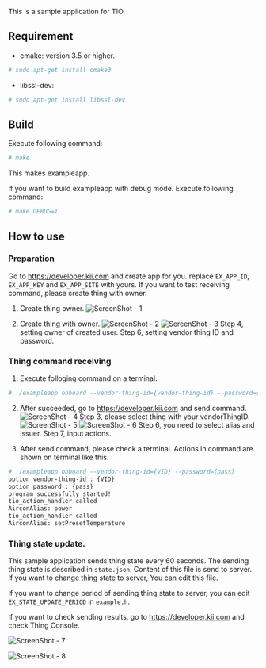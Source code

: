 This is a sample application for TIO.

## Requirement

 * cmake: version 3.5 or higher.
```sh
# sudo apt-get install cmake3
```

 * libssl-dev:
```sh
# sudo apt-get install libssl-dev
```

## Build

Execute following command:

```sh
# make
```

This makes exampleapp.

If you want to build exampleapp with debug mode. Execute following
command:

```sh
# make DEBUG=1
```

## How to use

### Preparation
Go to https://developer.kii.com and create app for you.
replace `EX_APP_ID`, `EX_APP_KEY` and `EX_APP_SITE` with yours.
If you want to test receiving command, please create thing with owner.

1. Create thing owner.
![ScreenShot - 1](./images/create_user.png)

2. Create thing with owner.
![ScreenShot - 2](./images/create_thing_1.png)
![ScreenShot - 3](./images/create_thing_2.png)
Step 4, setting owner of created user. Step 6, setting vendor thing ID and password.

### Thing command receiving

1. Execute folloging command on a terminal.
```sh
# ./exampleapp onboard --vendor-thing-id={vendor-thing-id} --password={password}
```

2. After succeeded, go to https://developer.kii.com and send command.
![ScreenShot - 4](./images/select_thing.png)
Step 3, please select thing with your vendorThingID.
![ScreenShot - 5](./images/create_command_1.png)
![ScreenShot - 6](./images/create_command_2.png)
Step 6, you need to select alias and issuer. Step 7, input actions.

3. After send command, please check a terminal.
Actions in command are shown on terminal like this.
```sh
# ./exampleapp onboard --vendor-thing-id={VID} --password={pass}
option vendor-thing-id : {VID}
option password : {pass}
program successfully started!
tio_action_handler called
AirconAlias: power
tio_action_handler called
AirconAlias: setPresetTemperature
```

### Thing state update.

This sample application sends thing state every 60 seconds. The
sending thing state is described in `state.json`. Content
of this file is send to server. If you want to change thing state to
server, You can edit this file.

If you want to change period of sending thing state to server, you can
edit `EX_STATE_UPDATE_PERIOD` in `example.h`.

If you want to check sending results, go to https://developer.kii.com and check Thing Console.

![ScreenShot - 7](./images/select_thing.png)

![ScreenShot - 8](./images/check_state.png)
